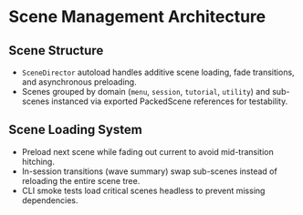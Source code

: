 # Scene Management Architecture
## Scene Structure
- `SceneDirector` autoload handles additive scene loading, fade transitions, and asynchronous preloading.
- Scenes grouped by domain (`menu`, `session`, `tutorial`, `utility`) and sub-scenes instanced via exported PackedScene references for testability.

## Scene Loading System
- Preload next scene while fading out current to avoid mid-transition hitching.
- In-session transitions (wave summary) swap sub-scenes instead of reloading the entire scene tree.
- CLI smoke tests load critical scenes headless to prevent missing dependencies.
